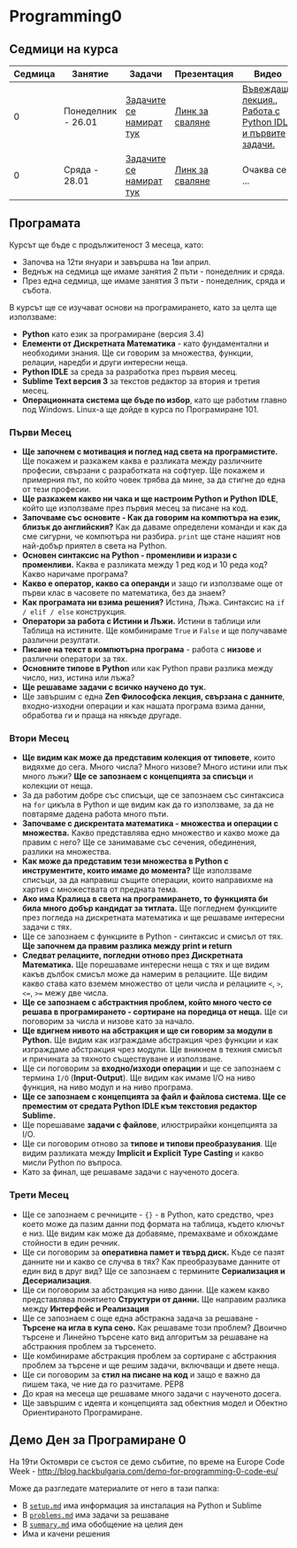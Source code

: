 Programming0
===================

## Седмици на курса

| Седмица | Занятие | Задачи | Презентация | Видео |
|---------|-------- |---------|-------------|-------|
| 0       | Понеделник - 26.01|[Задачите се намират тук](week0-Starting/README.md)      | [Линк за сваляне](https://github.com/HackBulgaria/Programming0-1/raw/master/week0-Starting/Introduction-Presentation.pdf)           | [Въвеждаща лекция.](https://www.youtube.com/watch?v=goqd4awJHPA), [Работа с Python IDLE и първите задачи.](https://www.youtube.com/watch?v=xAOEKXdBvEM) |
| 0       | Сряда - 28.01 | [Задачите се намират тук](week0-Starting/README.md) | [Линк за сваляне](https://github.com/HackBulgaria/Programming0-1/raw/master/week0-Starting/Values-Expressions-Variables-Syntax.pdf) | Очаква се ... |

## Програмата

Курсът ще бъде с продължитеност 3 месеца, като:

* Започва на 12ти януари и завършва на 1ви април.
* Веднъж на седмица ще имаме занятия 2 пъти - понеделник и сряда.
* През една седмица, ще имаме занятия 3 пъти - понеделник, сряда и събота.

В курсът ще се изучават основи на програмирането, като за целта ще използваме:

* __Python__ като език за програмиране (версия 3.4)
* __Елементи от Дискретната Математика__ - като фундаментални и необходими знания. Ще си говорим за множества, функции, релации, наредби и други интересни неща.
* __Python IDLE__ за среда за разработка през първия месец.
* __Sublime Text версия 3__ за текстов редактор за втория и третия месец.
* __Операционната система ще бъде по избор__, като ще работим главно под Windows. Linux-а ще дойде в курса по Програмиране 101.

### Първи Mесец

* __Ще започнем с мотивация и поглед над света на програмистите.__ Ще покажем и разкажем каква е разликата между различните професии, свързани с разработката на софтуер. Ще покажем и примерния път, по който човек трябва да мине, за да стигне до една от тези професии.
* __Ще разкажем какво ни чака и ще настроим Python и Python IDLE__, който ще използваме през първия месец за писане на код.
* __Започваме със основите - Как да говорим на компютъра на език, близък до английския?__ Как да даваме определени команди и как да сме сигурни, че компютъра ни разбира. `print` ще стане нашият нов най-добър приятел в света на Python.
* __Основен синтаксис на Python - променливи и изрази с променливи.__ Каква е разликата между 1 ред код и 10 реда код? Какво наричаме програма?
* __Какво е оператор, какво са операнди__ и защо ги използваме още от първи клас в часовете по математика, без да знаем?
* __Как програмата ни взима решения?__ Истина, Лъжа. Синтаксис на `if / elif / else` конструкция.
* __Оператори за работа с Истини и Лъжи.__ Истини в таблици или Таблица на истините. Ще комбинираме `True` и `False` и ще получаваме различни резултати.
* __Писане на текст в компютърна програма__ - работа с __низове__ и различни оператори за тях.
* __Основните типове в Python__ или как Python прави разлика между число, низ, истина или лъжа?
* __Ще решаваме задачи с всичко научено до тук.__
* Ще завършим с една __Zen Философска лекция, свързана с данните__, входно-изходни операции и как нашата програма взима данни, обработва ги и праща на някъде другаде.

### Втори Месец

* __Ще видим как може да представим колекция от типовете__, които видяхме до сега. Много числа? Много низове? Много истини или пък много лъжи? __Ще се запознаем с концепцията за списъци__ и колекции от неща.
* За да работим добре със списъци, ще се запознаем със синтаксиса на `for` цикъла в Python и ще видим как да го използваме, за да не повтаряме дадена работа много пъти.
* __Започваме с дискрентата математика - множества и операции с множества.__ Какво представлява едно множество и какво може да правим с него? Ще се занимаваме със сечения, обединения, разлики на множества.
* __Как може да представим тези множества в Python с инструментите, които имаме до момента?__ Ще използваме списъци, за да направиш същите операции, които направихме на хартия с множествата от предната тема.
* __Ако има Кралица в света на програмирането, то функцията би била много добър кандидат за титлата.__ Ще погледнем функциите през погледа на дискретната математика и ще решаваме интересни задачи с тях.
* Ще се запознаем с функциите в Python - синтаксис и смисъл от тях. __Ще започнем да правим разлика между print и return__
* __Следват релациите, погледни отново през Дискретната Математика.__ Ще порешаваме интересни неща с тях и ще видим какъв дълбок смисъл може да намерим в релациите. Ще видим какво става като вземем множество от цели числа и релациите `<`, `>`, `<=`, `>=` межу две числа.
* __Ще се запознаем с абстрактния проблем, който много често се решава в програмирането - сортиране на поредица от нещa.__ Ще си поговорим за числа и низове като за начало.
* __Ще вдигнем нивото на абстракция и ще си говорим за модули в Python.__ Ще видим как изграждаме абстракция чрез функции и как изграждаме абстракция чрез модули. Ще вникнем в техния смисъл и причината за тяхното съществуване и използване.
* Ще си поговорим за __входно/изходи операции__ и ще се запознаем с термина `I/O` (__Input-Output__). Ще видим как имаме I/O на ниво функция, на ниво модул и на ниво програма.
* __Ще се запознаем с концепцията за файл и файлова система. Ще се преместим от средата Python IDLE към текстовия редактор Sublime.__
* Ще порешаваме __задачи с файлове__, илюстрирайки концепцията за I/O.
* Ще си поговорим отново за __типове и типови преобразувания__. Ще видим разликата между __Implicit и Explicit Type Casting__ и какво мисли Python по въпроса.
* Като за финал, ще решаваме задачи с наученото досега.


### Трети Месец

* Ще се запознаем с речниците - `{}` - в Python, като средство, чрез което може да пазим данни под формата на таблица, където ключът е низ. Ще видим как може да добавяме, премахваме и обхождаме стойности в един речник.
* Ще си поговорим за __оперативна памет и твърд диск.__ Къде се пазят данните ни и какво се случва в тях? Как преобразуваме данните от един вид в друг вид? Ще се запознаем с термините __Сериализация и Десериализация__.
* Ще си поговорим за абстракция на ниво данни. Ще кажем какво представлява понятието __Структури от данни.__ Ще направим разлика между __Интерфейс и Реализация__
* Ще се запознаем с още една абстракна задача за решаване - __Търсене на игла в купа сено.__ Как решаваме този проблем?
Двоично търсене и Линейно търсене като вид алгоритъм за решаване на абстракния проблем за търсенето.
* Ще комбинираме абстракция проблем за сортиране с абстракния проблем за търсене и ще решим задачи, включващи и двете неща.
* Ще си поговорим за __стил на писане на код__ и защо е важно да пишем така, че ние да го разчитаме. PEP8
* До края на месеца ще решаваме много задачи с наученото досега.
* Ще завършим с идеята и концепцията зад обектния модел и Обектно Ориентираното Програмиране.

## Демо Ден за Програмиране 0

На 19ти Октомври се състоя се демо събитие, по време на Europe Code Week - http://blog.hackbulgaria.com/demo-for-programming-0-code-eu/

Може да разгледате материалите от него в тази папка:

* В [`setup.md`](https://github.com/HackBulgaria/Programming0-1/blob/master/EuropeCodeWeekDemo/setup.md) има информация за инсталация на Python и Sublime
* В [`problems.md`](https://github.com/HackBulgaria/Programming0-1/blob/master/EuropeCodeWeekDemo/problems.md) има задачи за решаване
* В [`summary.md`](https://github.com/HackBulgaria/Programming0-1/blob/master/EuropeCodeWeekDemo/summary.md) има обобщение на целия ден
* Има и качени решения
